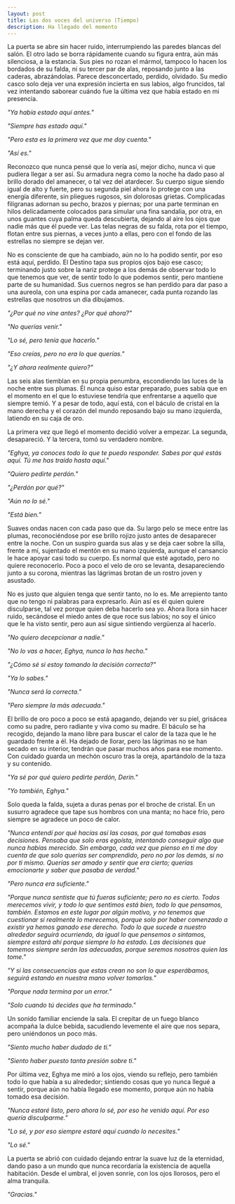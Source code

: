 ```yaml
---
layout: post
title: Las dos voces del universo (Tiempo)
description: Ha llegado del momento
---
```

La puerta se abre sin hacer ruido, interrumpiendo las paredes blancas del salón. El otro lado se borra rápidamente cuando su figura entra, aún más silenciosa, a la estancia. Sus pies no rozan el mármol, tampoco lo hacen los bordados de su falda, ni su tercer par de alas, reposando junto a las caderas, abrazándolas. Parece desconcertado, perdido, olvidado. Su medio casco solo deja ver una expresión incierta en sus labios, algo fruncidos, tal vez intentando saborear cuándo fue la última vez que había estado en mi presencia.

*"Ya había estado aquí antes."*

*"Siempre has estado aquí."*

*"Pero esta es la primera vez que me doy cuenta."*

*"Así es."*

Reconozco que nunca pensé que lo vería así, mejor dicho, nunca vi que pudiera llegar a ser así. Su armadura negra como la noche ha dado paso al brillo dorado del amanecer, o tal vez del atardecer. Su cuerpo sigue siendo igual de alto y fuerte, pero su segunda piel ahora lo protege con una energía diferente, sin pliegues rugosos, sin dolorosas grietas. Complicadas filigranas adornan su pecho, brazos y piernas; por una parte terminan en hilos delicadamente colocados para simular una fina sandalia, por otra, en unos guantes cuya palma queda descubierta, dejando al aire los ojos que nadie más que él puede ver. Las telas negras de su falda, rota por el tiempo, flotan entre sus piernas, a veces junto a ellas, pero con el fondo de las estrellas no siempre se dejan ver.

No es consciente de que ha cambiado, aún no lo ha podido sentir, por eso está aquí, perdido. El Destino tapa sus propios ojos bajo ese casco; terminando justo sobre la nariz protege a los demás de observar todo lo que tenemos que ver, de sentir todo lo que podemos sentir, pero mantiene parte de su humanidad. Sus cuernos negros se han perdido para dar paso a una aureola, con una espina por cada amanecer, cada punta rozando las estrellas que nosotros un día dibujamos.

*"¿Por qué no vine antes? ¿Por qué ahora?"*

*"No querías venir."*

*"Lo sé, pero tenía que hacerlo."*

*"Eso creías, pero no era lo que querías."*

*"¿Y ahora realmente quiero?"*

Las seis alas tiemblan en su propia penumbra, escondiendo las luces de la noche entre sus plumas. Él nunca quiso estar preparado, pues sabía que en el momento en el que lo estuviese tendría que enfrentarse a aquello que siempre temió. Y a pesar de todo, aquí está, con el báculo de cristal en la mano derecha y el corazón del mundo reposando bajo su mano izquierda, latiendo en su caja de oro.

La primera vez que llegó el momento decidió volver a empezar. La segunda, desapareció. Y la tercera, tomó su verdadero nombre.

*"Eghya, ya conoces todo lo que te puedo responder. Sabes por qué estás aquí. Tú me has traído hasta aquí."*

*"Quiero pedirte perdón."*

*"¿Perdón por qué?"*

*"Aún no lo sé."*

*"Está bien."*


Suaves ondas nacen con cada paso que da. Su largo pelo se mece entre las plumas, reconociéndose por ese brillo rojizo justo antes de desaparecer entre la noche. Con un suspiro guarda sus alas y se deja caer sobre la silla, frente a mí, sujentado el mentón en su mano izquierda, aunque el cansancio le hace apoyar casi todo su cuerpo. Es normal que esté agotado, pero no quiere reconocerlo. Poco a poco el velo de oro se levanta, desapareciendo junto a su corona, mientras las lágrimas brotan de un rostro joven y asustado.

No es justo que alguien tenga que sentir tanto, no lo es. Me arrepiento tanto que no tengo ni palabras para expresarlo. Aún así es él quien quiere disculparse, tal vez porque quien deba hacerlo sea yo. Ahora llora sin hacer ruido, secándose el miedo antes de que roce sus labios; no soy el único que le ha visto sentir, pero aun así sigue sintiendo vergüenza al hacerlo.

*"No quiero decepcionar a nadie."*

*"No lo vas a hacer, Eghya, nunca lo has hecho."*

*"¿Cómo sé si estoy tomando la decisión correcta?"*

*"Ya lo sabes."*

*"Nunca será la correcta."*

*"Pero siempre la más adecuada."*

El brillo de oro poco a poco se está apagando, dejando ver su piel, grisácea como su padre, pero radiante y viva como su madre. El báculo se ha recogido, dejando la mano libre para buscar el calor de la taza que le he guardado frente a él. Ha dejado de llorar, pero las lágrimas no se han secado en su interior, tendrán que pasar muchos años para ese momento. Con cuidado guarda un mechón oscuro tras la oreja, apartándolo de la taza y su contenido.

*"Ya sé por qué quiero pedirte perdón, Derin."*

*"Yo también, Eghya."*

Solo queda la falda, sujeta a duras penas por el broche de cristal. En un susurro agradece que tape sus hombros con una manta; no hace frío, pero siempre se agradece un poco de calor.

*"Nunca entendí por qué hacías así las cosas, por qué tomabas esas decisiones. Pensaba que solo eras egoísta, intentando conseguir algo que nunca habías merecido. Sin embargo, cada vez que pienso en ti me doy cuenta de que solo querías ser comprendido, pero no por los demás, si no por ti mismo. Querías ser amado y sentir que era cierto; querías emocionarte y saber que pasaba de verdad."*

*"Pero nunca era suficiente."*

*"Porque nunca sentiste que tú fueras suficiente; pero no es cierto. Todos merecemos vivir, y todo lo que sentimos está bien, todo lo que pensamos, también. Estamos en este lugar por algún motivo, y no tenemos que cuestionar si realmente lo merecemos, porque solo por haber comenzado a existir ya hemos ganado ese derecho. Todo lo que sucede a nuestro alrededor seguirá ocurriendo, da igual lo que pensemos o sintamos, siempre estará ahí porque siempre lo ha estado. Las decisiones que tomemos siempre serán las adecuadas, porque seremos nosotros quien las tome."*

*"Y si las consecuencias que estas crean no son lo que esperábamos, seguirá estando en nuestra mano volver tomarlas."*

*"Porque nada termina por un error."*

*"Solo cuando tú decides que ha terminado."*

Un sonido familiar enciende la sala. El crepitar de un fuego blanco acompaña la dulce bebida, sacudiendo levemente el aire que nos separa, pero uniéndonos un poco más.

*"Siento mucho haber dudado de ti."*

*"Siento haber puesto tanta presión sobre ti."*

Por última vez, Eghya me miró a los ojos, viendo su reflejo, pero también todo lo que había a su alrededor; sintiendo cosas que yo nunca llegué a sentir, porque aún no había llegado ese momento, porque aún no había tomado esa decisión.

*"Nunca estaré listo, pero ahora lo sé, por eso he venido aquí. Por eso quería disculparme."*

*"Lo sé, y por eso siempre estaré aquí cuando lo necesites."*

*"Lo sé."*

La puerta se abrió con cuidado dejando entrar la suave luz de la eternidad, dando paso a un mundo que nunca recordaría la existencia de aquella habitación. Desde el umbral, el joven sonríe, con los ojos llorosos, pero el alma tranquila.

*"Gracias."*